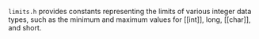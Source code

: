 `limits.h` provides constants representing the limits of various integer data types, such as the minimum and maximum values for [[int]], long, [[char]], and short.